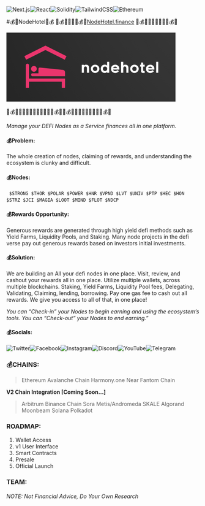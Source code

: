 ![Next.js](https://img.shields.io/badge/next.js-000000?style=for-the-badge&logo=nextdotjs&logoColor=white)![React](https://img.shields.io/badge/React-20232A?style=for-the-badge&logo=react&logoColor=61DAFB)![Solidity](https://img.shields.io/badge/Solidity-e6e6e6?style=for-the-badge&logo=solidity&logoColor=black)![TailwindCSS](https://img.shields.io/badge/tailwindcss-%2338B2AC.svg?style=for-the-badge&logo=tailwind-css&logoColor=white)![Ethereum](https://img.shields.io/badge/Ethereum-3C3C3D?style=for-the-badge&logo=Ethereum&logoColor=white)



#:moneybag::hotel:NodeHotel:hotel::moneybag:
:money_with_wings::moneybag::fire::rocket::rocket::fire::moneybag::money_with_wings:[NodeHotel.finance](https://www.NodeHotel.finance) :money_with_wings::moneybag::fire::rocket::rocket::rocket::rocket::rocket::fire::moneybag::money_with_wings:

![logo](./assets/logo.png)

:money_with_wings::moneybag::fire::rocket::rocket::rocket::rocket::rocket::rocket::rocket::rocket::rocket::fire::moneybag::money_with_wings::money_with_wings::moneybag::fire::rocket::rocket::rocket::rocket::rocket::rocket::rocket::fire::moneybag::money_with_wings:

*Manage your DEFI Nodes as a Service finances all in one platform.* 

#### :moneybag:Problem:
The whole creation of nodes, claiming of rewards, and understanding the ecosystem is clunky and difficult.

#### :moneybag:Nodes:

` $STRONG $THOR $POLAR $POWER $HNR $VPND $LVT $UNIV $PTP $HEC $HON $STRZ $JCI $MAGIA $LOOT $MIND $FLOT $NDCP`

#### :moneybag:Rewards Opportunity:
Generous rewards are generated through high yield defi methods such as Yield Farms, Liquidity Pools, and Staking. Many node projects in the defi verse pay out generous rewards based on investors initial investments. 

#### :moneybag:Solution:
We are building an All your defi nodes in one place. Visit, review, and cashout your rewards all in one place. Utilize multiple wallets, across multiple blockchains. Staking, Yield Farms, Liquidity Pool fees, Delegating, Validating, Claiming, lending, borrowing. Pay one gas fee to cash out all rewards. We give you access to all of that, in one place!

*You can “Check-in” your Nodes to begin earning and using the ecosystem’s tools. You can “Check-out” your Nodes to end earning.”*

#### :moneybag:Socials:
![Twitter](https://img.shields.io/badge/NodeHotel-%231DA1F2.svg?style=for-the-badge&logo=Twitter&logoColor=white)![Facebook](https://img.shields.io/badge/Facebook-%231877F2.svg?style=for-the-badge&logo=Facebook&logoColor=white)![Instagram](https://img.shields.io/badge/NodeHotel-%23E4405F.svg?style=for-the-badge&logo=Instagram&logoColor=white)![Discord](https://img.shields.io/badge/Discord-5865F2?style=for-the-badge&logo=discord&logoColor=white)![YouTube](https://img.shields.io/badge/NodeHotel-%23FF0000.svg?style=for-the-badge&logo=YouTube&logoColor=white)![Telegram](https://img.shields.io/badge/Telegram-2CA5E0?style=for-the-badge&logo=telegram&logoColor=white)

### :moneybag:CHAINS:
> Ethereum
Avalanche Chain
Harmony.one
Near
Fantom Chain

**V2 Chain Integration [Coming Soon...]**

> Arbitrum 
Binance Chain
Sora
Metis/Andromeda
SKALE
Algorand
Moonbeam
Solana
Polkadot


### ROADMAP:
1. Wallet Access
2. v1 User Interface
3. Smart Contracts
4. Presale
5. Official Launch

### TEAM:


###### NOTE: *Not Financial Advice, Do Your Own Research*
